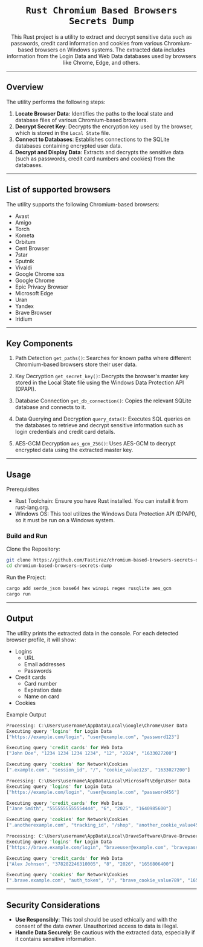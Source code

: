 <div align="center">
  <h1><code>Rust Chromium Based Browsers Secrets Dump</code></h1>
  <p>This Rust project is a utility to extract and decrypt sensitive data such as passwords, credit card information and cookies from various Chromium-based browsers on Windows systems. The extracted data includes information from the Login Data and Web Data databases used by browsers like Chrome, Edge, and others.</p>
</div>

---

## Overview
The utility performs the following steps:

1. **Locate Browser Data**: Identifies the paths to the local state and database files of various Chromium-based browsers.
2. **Decrypt Secret Key**: Decrypts the encryption key used by the browser, which is stored in the `Local State` file.
3. **Connect to Databases**: Establishes connections to the SQLite databases containing encrypted user data.
4. **Decrypt and Display Data**: Extracts and decrypts the sensitive data (such as passwords, credit card numbers and cookies) from the databases.

---

## List of supported browsers
The utility supports the following Chromium-based browsers:

- Avast
- Amigo
- Torch
- Kometa
- Orbitum
- Cent Browser
- 7star
- Sputnik
- Vivaldi
- Google Chrome sxs
- Google Chrome
- Epic Privacy Browser
- Microsoft Edge
- Uran
- Yandex
- Brave Browser
- Iridium

---
## Key Components
1. Path Detection
`get_paths()`: Searches for known paths where different Chromium-based browsers store their user data.

2. Key Decryption
`get_secret_key()`: Decrypts the browser's master key stored in the Local State file using the Windows Data Protection API (DPAPI).

3. Database Connection
`get_db_connection()`: Copies the relevant SQLite database and connects to it.

4. Data Querying and Decryption
`query_data()`: Executes SQL queries on the databases to retrieve and decrypt sensitive information such as login credentials and credit card details.

5. AES-GCM Decryption
`aes_gcm_256()`: Uses AES-GCM to decrypt encrypted data using the extracted master key.

---

## Usage
Prerequisites
- Rust Toolchain: Ensure you have Rust installed. You can install it from rust-lang.org.
- Windows OS: This tool utilizes the Windows Data Protection API (DPAPI), so it must be run on a Windows system.

### Build and Run
Clone the Repository:

```bash
git clone https://github.com/Fastiraz/chromium-based-browsers-secrets-dump.git
cd chromium-based-browsers-secrets-dump
```

Run the Project:

```bash
cargo add serde_json base64 hex winapi regex rusqlite aes_gcm
cargo run
```

---

## Output
The utility prints the extracted data in the console. For each detected browser profile, it will show:

- Logins
  - URL
  - Email addresses
  - Passwords
- Credit cards
  - Card number
  - Expiration date
  - Name on card
- Cookies

Example Output
```rust
Processing: C:\Users\username\AppData\Local\Google\Chrome\User Data
Executing query 'logins' for Login Data
["https://example.com/login", "user@example.com", "password123"]

Executing query 'credit_cards' for Web Data
["John Doe", "1234 1234 1234 1234", "12", "2024", "1633027200"]

Executing query 'cookies' for Network\Cookies
[".example.com", "session_id", "/", "cookie_value123", "1633027200"]

Processing: C:\Users\username\AppData\Local\Microsoft\Edge\User Data
Executing query 'logins' for Login Data
["https://example.com/login", "user@example.com", "password456"]

Executing query 'credit_cards' for Web Data
["Jane Smith", "5555555555554444", "6", "2025", "1640985600"]

Executing query 'cookies' for Network\Cookies
[".anotherexample.com", "tracking_id", "/shop", "another_cookie_value456", "1640985600"]

Processing: C:\Users\username\AppData\Local\BraveSoftware\Brave-Browser\User Data
Executing query 'logins' for Login Data
["https://brave.example.com/login", "braveuser@example.com", "bravepassword"]

Executing query 'credit_cards' for Web Data
["Alex Johnson", "378282246310005", "8", "2026", "1656806400"]

Executing query 'cookies' for Network\Cookies
[".brave.example.com", "auth_token", "/", "brave_cookie_value789", "1656806400"]
```

---

## Security Considerations
- **Use Responsibly**: This tool should be used ethically and with the consent of the data owner. Unauthorized access to data is illegal.
- **Handle Data Securely**: Be cautious with the extracted data, especially if it contains sensitive information.
